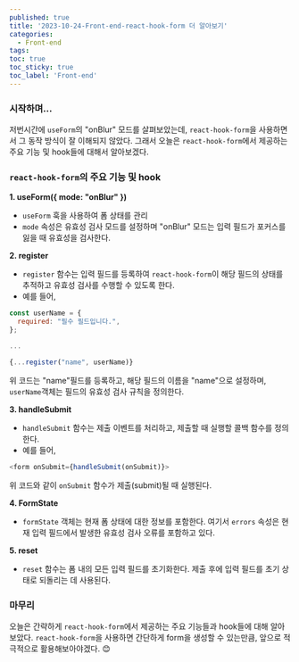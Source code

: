 ```yaml
---
published: true
title: '2023-10-24-Front-end-react-hook-form 더 알아보기'
categories:
  - Front-end
tags:
toc: true
toc_sticky: true
toc_label: 'Front-end'
---
```


### 시작하며...

저번시간에 `useForm`의 "onBlur" 모드를 살펴보았는데, `react-hook-form`을 사용하면서 그 동작 방식이 잘 이해되지 않았다. 그래서 오늘은 `react-hook-form`에서 제공하는 주요 기능 및 hook들에 대해서 알아보겠다.

### `react-hook-form`의 주요 기능 및 hook

**1. useForm({ mode: "onBlur" })**

- `useForm` 훅을 사용하여 폼 상태를 관리
- `mode` 속성은 유효성 검사 모드를 설정하며 "onBlur" 모드는 입력 필드가 포커스를 잃을 때 유효성을 검사한다.

**2. register**

- `register` 함수는 입력 필드를 등록하여 `react-hook-form`이 해당 필드의 상태를 추적하고 유효성 검사를 수행할 수 있도록 한다.
- 예를 들어,

```javascript
const userName = {
  required: "필수 필드입니다.",
};

...

{...register("name", userName)}
```

위 코드는 "name"필드를 등록하고, 해당 필드의 이름을 "name"으로 설정하며, `userName`객체는 필드의 유효성 검사 규칙을 정의한다.

**3. handleSubmit**

- `handleSubmit` 함수는 제출 이벤트를 처리하고, 제출할 때 실행할 콜백 함수를 정의한다.
- 예를 들어,

```javascript
<form onSubmit={handleSubmit(onSubmit)}>
```

위 코드와 같이 `onSubmit` 함수가 제출(submit)될 때 실행된다.

**4. FormState**

- `formState` 객체는 현재 폼 상태에 대한 정보를 포함한다. 여기서 `errors` 속성은 현재 입력 필드에서 발생한 유효성 검사 오류를 포함하고 있다.

**5. reset**

- `reset` 함수는 폼 내의 모든 입력 필드를 초기화한다. 제출 후에 입력 필드를 초기 상태로 되돌리는 데 사용된다.

### 마무리

오늘은 간략하게 `react-hook-form`에서 제공하는 주요 기능들과 hook들에 대해 알아보았다. `react-hook-form`을 사용하면 간단하게 form을 생성할 수 있는만큼, 앞으로 적극적으로 활용해보아야겠다. 😊

